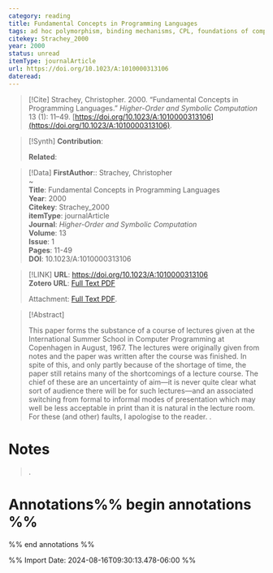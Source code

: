 ```yaml
---
category: reading
title: Fundamental Concepts in Programming Languages
tags: ad hoc polymorphism, binding mechanisms, CPL, foundations of computing, functions as data, L-values, parameter passing, parametric polymorphism, programming languages, R-values, semantics, type completeness, variable binding
citekey: Strachey_2000
year: 2000
status: unread
itemType: journalArticle
url: https://doi.org/10.1023/A:1010000313106
dateread:
---
```


> [!Cite]
> Strachey, Christopher. 2000. “Fundamental Concepts in Programming Languages.” _Higher-Order and Symbolic Computation_ 13 (1): 11–49. [https://doi.org/10.1023/A:1010000313106](https://doi.org/10.1023/A:1010000313106).

>[!Synth]
>**Contribution**: 
>
>**Related**: 
>

>[!Data]
> **FirstAuthor**:: Strachey, Christopher  
~    
> **Title**: Fundamental Concepts in Programming Languages  
> **Year**: 2000   
> **Citekey**: Strachey_2000  
> **itemType**: journalArticle  
> **Journal**: *Higher-Order and Symbolic Computation*  
> **Volume**: 13  
> **Issue**: 1   
> **Pages**: 11-49  
> **DOI**: 10.1023/A:1010000313106    

> [!LINK] 
>**URL**: https://doi.org/10.1023/A:1010000313106  
>**Zotero URL**: [Full Text PDF](zotero://select/library/items/NWMXJEQW)  
>
>  Attachment: [Full Text PDF](file:///home/jpyamamoto/Zotero/storage/NWMXJEQW/Strachey%20-%202000%20-%20Fundamental%20Concepts%20in%20Programming%20Languages.pdf).



> [!Abstract]
>
> This paper forms the substance of a course of lectures given at the International Summer School in Computer Programming at Copenhagen in August, 1967. The lectures were originally given from notes and the paper was written after the course was finished. In spite of this, and only partly because of the shortage of time, the paper still retains many of the shortcomings of a lecture course. The chief of these are an uncertainty of aim—it is never quite clear what sort of audience there will be for such lectures—and an associated switching from formal to informal modes of presentation which may well be less acceptable in print than it is natural in the lecture room. For these (and other) faults, I apologise to the reader.
>.
> 
# Notes
>.


# Annotations%% begin annotations %%


%% end annotations %%

%% Import Date: 2024-08-16T09:30:13.478-06:00 %%
